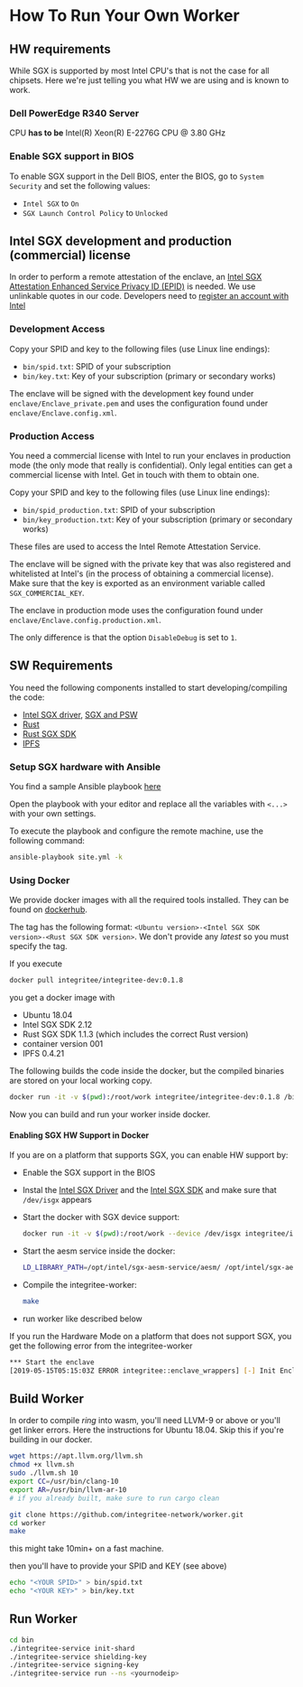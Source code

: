 # How To Run Your Own Worker

## HW requirements

While SGX is supported by most Intel CPU's that is not the case for all chipsets. Here we're just telling you what HW we are using and is known to work.

### Dell PowerEdge R340 Server

CPU **has to be** Intel(R) Xeon(R) E-2276G CPU @ 3.80 GHz

### Enable SGX support in BIOS

To enable SGX support in the Dell BIOS, enter the BIOS, go to `System Security` and set the following values:
* `Intel SGX` to `On`
* `SGX Launch Control Policy` to `Unlocked`

## Intel SGX development and production (commercial) license

In order to perform a remote attestation of the enclave, an [Intel SGX Attestation Enhanced Service Privacy ID (EPID)](https://api.portal.trustedservices.intel.com/EPID-attestation) is needed. We use unlinkable quotes in our code. Developers need to [register an account with Intel](https://api.portal.trustedservices.intel.com/EPID-attestation)

### Development Access

Copy your SPID and key to the following files (use Linux line endings):

* `bin/spid.txt`: SPID of your subscription
* `bin/key.txt`: Key of your subscription (primary or secondary works)

The enclave will be signed with the development key found under `enclave/Enclave_private.pem` and uses the configuration found under `enclave/Enclave.config.xml`.

### Production Access

You need a commercial license with Intel to run your enclaves in production mode (the only mode that really is confidential). Only legal entities can get a commercial license with Intel. Get in touch with them to obtain one.

Copy your SPID and key to the following files (use Linux line endings):

* `bin/spid_production.txt`: SPID of your subscription
* `bin/key_production.txt`: Key of your subscription (primary or secondary works)

These files are used to access the Intel Remote Attestation Service.

The enclave will be signed with the private key that was also registered and whitelisted at Intel's (in the process of obtaining a commercial license). Make sure that the key is exported as an environment variable called `SGX_COMMERCIAL_KEY`.

The enclave in production mode uses the configuration found under `enclave/Enclave.config.production.xml`.

The only difference is that the option `DisableDebug` is set to `1`.

## SW Requirements

You need the following components installed to start developing/compiling the code:

* [Intel SGX driver](https://github.com/intel/linux-sgx-driver), [SGX and PSW](https://github.com/intel/linux-sgx)
* [Rust](https://www.rust-lang.org/)
* [Rust SGX SDK](https://github.com/apache/incubator-teaclave-sgx-sdk)
* [IPFS](https://ipfs.io/)

### Setup SGX hardware with Ansible

You find a sample Ansible playbook [here](https://github.com/scs/intel_sgx_setup)

Open the playbook with your editor and replace all the variables with `<...>` with your own settings.

To execute the playbook and configure the remote machine, use the following command:

```bash
ansible-playbook site.yml -k
```

### Using Docker
We provide docker images with all the required tools installed. They can be found on [dockerhub](https://hub.docker.com/r/integritee/integritee-dev/tags).

The tag has the following format: `<Ubuntu version>-<Intel SGX SDK version>-<Rust SGX SDK version>`. We don't provide any *latest* so you must specify the tag.

If you execute

```bash
docker pull integritee/integritee-dev:0.1.8
```

you get a docker image with

* Ubuntu 18.04
* Intel SGX SDK 2.12
* Rust SGX SDK 1.1.3 (which includes the correct Rust version)
* container version 001
* IPFS 0.4.21

The following builds the code inside the docker, but the compiled binaries are stored on your local working copy.

```bash
docker run -it -v $(pwd):/root/work integritee/integritee-dev:0.1.8 /bin/bash
```

Now you can build and run your worker inside docker.

#### Enabling SGX HW Support in Docker

If you are on a platform that supports SGX, you can enable HW support by:

* Enable the SGX support in the BIOS
* Instal the [Intel SGX Driver](https://github.com/intel/linux-sgx-driver) and the [Intel SGX SDK](https://github.com/intel/linux-sgx) and make sure that `/dev/isgx` appears
* Start the docker with SGX device support:

  ```bash
  docker run -it -v $(pwd):/root/work --device /dev/isgx integritee/integritee-dev:0.1.8 /bin/bash
  ```

* Start the aesm service inside the docker:

  ```bash
  LD_LIBRARY_PATH=/opt/intel/sgx-aesm-service/aesm/ /opt/intel/sgx-aesm-service/aesm/aesm_service &
  ```

* Compile the integritee-worker:

  ```bash
  make
  ```

* run worker like described below

If you run the Hardware Mode on a platform that does not support SGX, you get the following error from the integritee-worker

```bash
*** Start the enclave
[2019-05-15T05:15:03Z ERROR integritee::enclave_wrappers] [-] Init Enclave Failed SGX_ERROR_NO_DEVICE!
```

## Build Worker

In order to compile *ring* into wasm, you'll need LLVM-9 or above or you'll get linker errors. Here the instructions for Ubuntu 18.04. Skip this if you're building in our docker.

```bash
wget https://apt.llvm.org/llvm.sh
chmod +x llvm.sh
sudo ./llvm.sh 10
export CC=/usr/bin/clang-10
export AR=/usr/bin/llvm-ar-10
# if you already built, make sure to run cargo clean
```

```bash
git clone https://github.com/integritee-network/worker.git
cd worker
make
```

this might take 10min+ on a fast machine.

then you'll have to provide your SPID and KEY (see above)

```bash
echo "<YOUR SPID>" > bin/spid.txt
echo "<YOUR KEY>" > bin/key.txt
```

## Run Worker

```bash
cd bin
./integritee-service init-shard
./integritee-service shielding-key
./integritee-service signing-key
./integritee-service run --ns <yournodeip>
```


